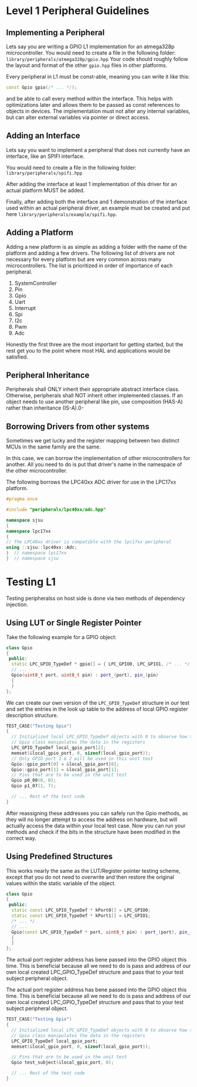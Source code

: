 # Level 1 Peripheral Guidelines

## Implementing a Peripheral

Lets say you are writing a GPIO L1 implementation for an atmega328p
microcontroller. You would need to create a file in the following folder:
`library/peripherals/atmega328p/gpio.hpp` Your code should roughly follow the
layout and format of the other `gpio.hpp` files in other platforms.

Every peripheral in L1 must be const-able, meaning you can write it like this:

``` c++
const Gpio gpio(/* ... */);
```

and be able to call every method within the interface. This helps with
optimizations later and allows them to be passed as const references to objects
in devices. The implementation must not alter any internal variables, but can
alter external variables via pointer or direct access.

## Adding an Interface

Lets say you want to implement a peripheral that does not currently have an
interface, like an SPIFI interface.

You would need to create a file in the following folder:
`library/peripherals/spifi.hpp`

After adding the interface at least 1 implementation of this driver for an
actual platform MUST be added.

Finally, after adding both the interface and 1 demonstration of the interface
used within an actual peripheral driver, an example must be created and put here
`library/peripherals/example/spifi.hpp`.

## Adding a Platform

Adding a new platform is as simple as adding a folder with the name of the
platform and adding a few drivers. The following list of drivers are not
necessary for every platform but are very common across many microcontrollers.
The list is prioritized in order of importance of each peripheral.

1.  SystemController
2.  Pin
3.  Gpio
4.  Uart
5.  Interrupt
6.  Spi
7.  I2c
8.  Pwm
9.  Adc

Honestly the first three are the most important for getting started, but the
rest get you to the point where most HAL and applications would be satisfied.

## Peripheral Inheritance

Peripherals shall ONLY inherit their appropriate abstract interface class.
Otherwise, peripherals shall NOT inherit other implemented classes. If an object
needs to use another peripheral like pin, use composition (HAS-A) rather than
inheritance (IS-A).0-

## Borrowing Drivers from other systems

Sometimes we get lucky and the register mapping between two distinct MCUs in the
same family are the same.

In this case, we can borrow the implementation of other microcontrollers for
another. All you need to do is put that driver's name in the namespace of the
other microcontroller.

The following borrows the LPC40xx ADC driver for use in the LPC17xx platform.

``` c++
#pragma once

#include "peripherals/lpc40xx/adc.hpp"

namespace sjsu
{
namespace lpc17xx
{
// The LPC40xx driver is compatible with the lpc17xx peripheral
using ::sjsu::lpc40xx::Adc;
}  // namespace lpc17xx
}  // namespace sjsu
```

# Testing L1

Testing peripheralss on host side is done via two methods of
dependency injection.

## Using LUT or Single Register Pointer

Take the following example for a GPIO object:

``` c++
class Gpio
{
 public:
  static LPC_GPIO_TypeDef * gpio[] = { LPC_GPIO0, LPC_GPIO1, /* ... */ };
  // ...
  Gpio(uint8_t port, uint8_t pin) : port_(port), pin_(pin)
  {
  }
};
```

We can create our own version of the `LPC_GPIO_TypeDef` structure in our
test and set the entries in the look up table to the address of local
GPIO register description structure.

``` c++
TEST_CASE("Testing Gpio")
{
  // Initialized local LPC_GPIO_TypeDef objects with 0 to observe how the
  // Gpio class manipulates the data in the registers
  LPC_GPIO_TypeDef local_gpio_port[2];
  memset(&local_gpio_port, 0, sizeof(local_gpio_port));
  // Only GPIO port 1 & 2 will be used in this unit test
  Gpio::gpio_port[0] = &local_gpio_port[0];
  Gpio::gpio_port[1] = &local_gpio_port[1];
  // Pins that are to be used in the unit test
  Gpio p0_00(0, 0);
  Gpio p1_07(1, 7);

  // ... Rest of the test code
}
```

After reassigning these addresses you can safely run the Gpio methods, as they
will no longer attempt to access the address on hardware, but will actually
access the data within your local test case. Now you can run your methods and
check if the bits in the structure have been modified in the correct way.

## Using Predefined Structures

This works nearly the same as the LUT/Register pointer testing scheme, except
that you do not need to overwrite and then restore the original values within
the static variable of the object.

``` c++
class Gpio
{
 public:
  static const LPC_GPIO_TypeDef * kPort0[] = LPC_GPIO0;
  static const LPC_GPIO_TypeDef * kPort1[] = LPC_GPIO1;
  /* ... */
  // ...
  Gpio(const LPC_GPIO_TypeDef * port, uint8_t pin) : port_(port), pin_(pin)
  {
  }
};
```

The actual port register address has bene passed into the GPIO object this time.
This is beneficial because all we need to do is pass and address of our own
local created LPC_GPIO_TypeDef structure and pass that to your test subject
peripheral object.

The actual port register address has bene passed into the GPIO object this time.
This is beneficial because all we need to do is pass and address of our own
local created LPC_GPIO_TypeDef structure and pass that to your test subject
peripheral object.

``` c++
TEST_CASE("Testing Gpio")
{
  // Initialized local LPC_GPIO_TypeDef objects with 0 to observe how the
  // Gpio class manipulates the data in the registers
  LPC_GPIO_TypeDef local_gpio_port;
  memset(&local_gpio_port, 0, sizeof(local_gpio_port));

  // Pins that are to be used in the unit test
  Gpio test_subject(&local_gpio_port, 0);

  // ... Rest of the test code
}
```

